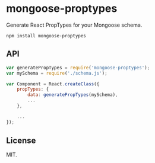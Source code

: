 mongoose-proptypes
==================

Generate React PropTypes for your Mongoose schema.

```
npm install mongoose-proptypes
```

## API

```js
var generatePropTypes = require('mongoose-proptypes');
var mySchema = require('./schema.js');

var Component = React.createClass({
    propTypes: {
        data: generatePropTypes(mySchema),
        ...
    },

    ...
});
```

## License

MIT.
